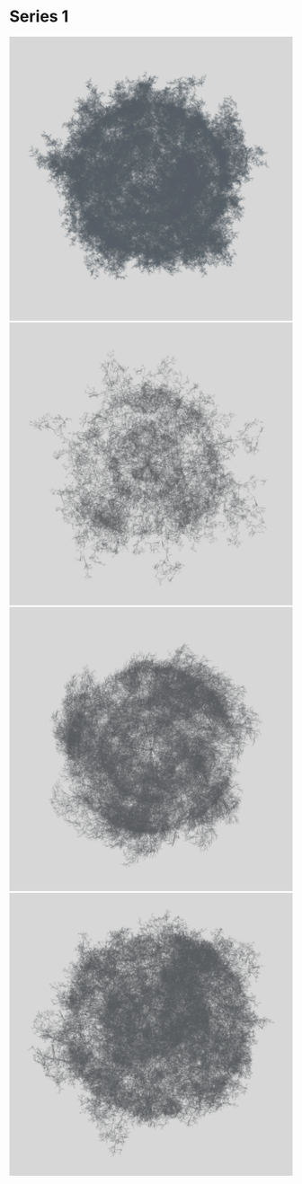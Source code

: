 # Series 1

![Abstract sample 1](sample1.png)![Abstract sample 2](sample2.png)
![Abstract sample 3](sample3.png)![Abstract sample 4](sample4.png)
